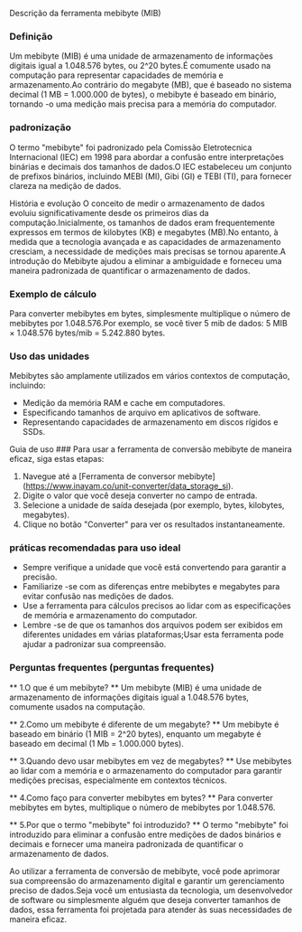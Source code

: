 Descrição da ferramenta mebibyte (MIB)

### Definição
Um mebibyte (MIB) é uma unidade de armazenamento de informações digitais igual a 1.048.576 bytes, ou 2^20 bytes.É comumente usado na computação para representar capacidades de memória e armazenamento.Ao contrário do megabyte (MB), que é baseado no sistema decimal (1 MB = 1.000.000 de bytes), o mebibyte é baseado em binário, tornando -o uma medição mais precisa para a memória do computador.

### padronização
O termo "mebibyte" foi padronizado pela Comissão Eletrotecnica Internacional (IEC) em 1998 para abordar a confusão entre interpretações binárias e decimais dos tamanhos de dados.O IEC estabeleceu um conjunto de prefixos binários, incluindo MEBI (MI), Gibi (GI) e TEBI (TI), para fornecer clareza na medição de dados.

História e evolução
O conceito de medir o armazenamento de dados evoluiu significativamente desde os primeiros dias da computação.Inicialmente, os tamanhos de dados eram frequentemente expressos em termos de kilobytes (KB) e megabytes (MB).No entanto, à medida que a tecnologia avançada e as capacidades de armazenamento cresciam, a necessidade de medições mais precisas se tornou aparente.A introdução do Mebibyte ajudou a eliminar a ambiguidade e forneceu uma maneira padronizada de quantificar o armazenamento de dados.

### Exemplo de cálculo
Para converter mebibytes em bytes, simplesmente multiplique o número de mebibytes por 1.048.576.Por exemplo, se você tiver 5 mib de dados:
5 MIB × 1.048.576 bytes/mib = 5.242.880 bytes.

### Uso das unidades
Mebibytes são amplamente utilizados em vários contextos de computação, incluindo:
- Medição da memória RAM e cache em computadores.
- Especificando tamanhos de arquivo em aplicativos de software.
- Representando capacidades de armazenamento em discos rígidos e SSDs.

Guia de uso ###
Para usar a ferramenta de conversão mebibyte de maneira eficaz, siga estas etapas:
1. Navegue até a [Ferramenta de conversor mebibyte] (https://www.inayam.co/unit-converter/data_storage_si).
2. Digite o valor que você deseja converter no campo de entrada.
3. Selecione a unidade de saída desejada (por exemplo, bytes, kilobytes, megabytes).
4. Clique no botão "Converter" para ver os resultados instantaneamente.

### práticas recomendadas para uso ideal
- Sempre verifique a unidade que você está convertendo para garantir a precisão.
- Familiarize -se com as diferenças entre mebibytes e megabytes para evitar confusão nas medições de dados.
- Use a ferramenta para cálculos precisos ao lidar com as especificações de memória e armazenamento do computador.
- Lembre -se de que os tamanhos dos arquivos podem ser exibidos em diferentes unidades em várias plataformas;Usar esta ferramenta pode ajudar a padronizar sua compreensão.

### Perguntas frequentes (perguntas frequentes)

** 1.O que é um mebibyte? **
Um mebibyte (MIB) é uma unidade de armazenamento de informações digitais igual a 1.048.576 bytes, comumente usados ​​na computação.

** 2.Como um mebibyte é diferente de um megabyte? **
Um mebibyte é baseado em binário (1 MIB = 2^20 bytes), enquanto um megabyte é baseado em decimal (1 Mb = 1.000.000 bytes).

** 3.Quando devo usar mebibytes em vez de megabytes? **
Use mebibytes ao lidar com a memória e o armazenamento do computador para garantir medições precisas, especialmente em contextos técnicos.

** 4.Como faço para converter mebibytes em bytes? **
Para converter mebibytes em bytes, multiplique o número de mebibytes por 1.048.576.

** 5.Por que o termo "mebibyte" foi introduzido? **
O termo "mebibyte" foi introduzido para eliminar a confusão entre medições de dados binários e decimais e fornecer uma maneira padronizada de quantificar o armazenamento de dados.

Ao utilizar a ferramenta de conversão de mebibyte, você pode aprimorar sua compreensão do armazenamento digital e garantir um gerenciamento preciso de dados.Seja você um entusiasta da tecnologia, um desenvolvedor de software ou simplesmente alguém que deseja converter tamanhos de dados, essa ferramenta foi projetada para atender às suas necessidades de maneira eficaz.